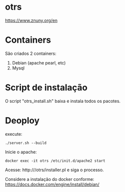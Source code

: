 # otrs
https://www.znuny.org/en

# Containers
São criados 2 containers:

1. Debian (apache pearl, etc)
2. Mysql

# Script de instalação
O script "otrs_install.sh" baixa e instala todos os pacotes.

# Deoploy
execute:
```
./server.sh --build
```
Inicie o apache: 
```
docker exec -it otrs /etc/init.d/apache2 start
```
Acesse: http://<FQDN>/otrs/installer.pl e siga o processo.

Considere a instalação do docker conforme: https://docs.docker.com/engine/install/debian/ 
